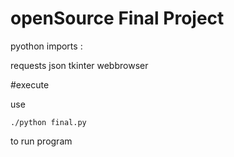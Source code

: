 # openSource Final Project

pyothon imports :

requests
json
tkinter
webbrowser



#execute


use
```
./python final.py
```
to run program


